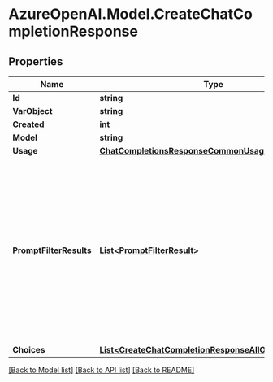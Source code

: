 # AzureOpenAI.Model.CreateChatCompletionResponse

## Properties

Name | Type | Description | Notes
------------ | ------------- | ------------- | -------------
**Id** | **string** |  | 
**VarObject** | **string** |  | 
**Created** | **int** |  | 
**Model** | **string** |  | 
**Usage** | [**ChatCompletionsResponseCommonUsage**](ChatCompletionsResponseCommonUsage.md) |  | [optional] 
**PromptFilterResults** | [**List&lt;PromptFilterResult&gt;**](PromptFilterResult.md) | Content filtering results for zero or more prompts in the request. In a streaming request, results for different prompts may arrive at different times or in different orders. | [optional] 
**Choices** | [**List&lt;CreateChatCompletionResponseAllOfChoicesInner&gt;**](CreateChatCompletionResponseAllOfChoicesInner.md) |  | 

[[Back to Model list]](../README.md#documentation-for-models) [[Back to API list]](../README.md#documentation-for-api-endpoints) [[Back to README]](../README.md)

